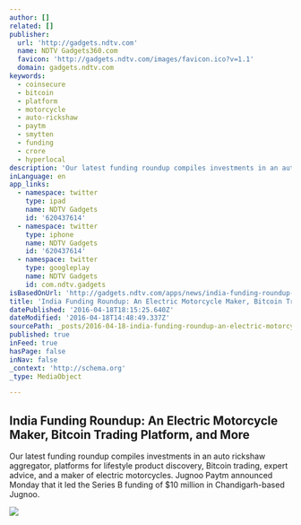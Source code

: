 ```yaml
---
author: []
related: []
publisher:
  url: 'http://gadgets.ndtv.com'
  name: NDTV Gadgets360.com
  favicon: 'http://gadgets.ndtv.com/images/favicon.ico?v=1.1'
  domain: gadgets.ndtv.com
keywords:
  - coinsecure
  - bitcoin
  - platform
  - motorcycle
  - auto-rickshaw
  - paytm
  - smytten
  - funding
  - crore
  - hyperlocal
description: 'Our latest funding roundup compiles investments in an auto rickshaw aggregator, platforms for lifestyle product discovery, Bitcoin trading, expert advice, and a maker of electric motorcycles. Jugnoo Paytm announced Monday that it led the Series B funding of $10 million in Chandigarh-based Jugnoo.'
inLanguage: en
app_links:
  - namespace: twitter
    type: ipad
    name: NDTV Gadgets
    id: '620437614'
  - namespace: twitter
    type: iphone
    name: NDTV Gadgets
    id: '620437614'
  - namespace: twitter
    type: googleplay
    name: NDTV Gadgets
    id: com.ndtv.gadgets
isBasedOnUrl: 'http://gadgets.ndtv.com/apps/news/india-funding-roundup-an-electric-motorcycle-maker-bitcoin-trading-platform-and-more-827219'
title: 'India Funding Roundup: An Electric Motorcycle Maker, Bitcoin Trading Platform, and More'
datePublished: '2016-04-18T18:15:25.640Z'
dateModified: '2016-04-18T14:48:49.337Z'
sourcePath: _posts/2016-04-18-india-funding-roundup-an-electric-motorcycle-maker-bitcoin.md
published: true
inFeed: true
hasPage: false
inNav: false
_context: 'http://schema.org'
_type: MediaObject

---
```

<article style=""><h1>India Funding Roundup: An Electric Motorcycle Maker, Bitcoin Trading Platform, and More</h1><p>Our latest funding roundup compiles investments in an auto rickshaw aggregator, platforms for lifestyle product discovery, Bitcoin trading, expert advice, and a maker of electric motorcycles. Jugnoo Paytm announced Monday that it led the Series B funding of $10 million in Chandigarh-based Jugnoo.</p><img src="http://cdn.ndtv.com/tech/images/tork_ifr_main.jpg" /></article>
